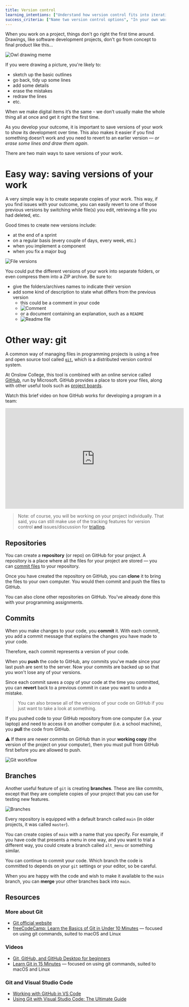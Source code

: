 ```yaml
---
title: Version control
learning_intentions: ["Understand how version control fits into iterative processes", "Understand version control methods", "Understand how to use GitHub"]
success_criteria: ["Name two version control options", "In your own words, explain the difference between push and pull"]
---
```


When you work on a project, things don't go right the first time around. Drawings, like software development projects, don't go from concept to final product like this…

![Owl drawing meme](img/versions_owl.jpg)

If you were drawing a picture, you're likely to:

- sketch up the basic outlines
- go back, tidy up some lines
- add some details
- erase the mistakes
- redraw the lines
- etc.

When we make digital items it’s the same - we don’t usually make the whole thing all at once and get it right the first time.

As you develop your outcome, it is important to save versions of your work to show its development over time. This also makes it easier if you find something doesn’t work and you need to revert to an earlier version — *or erase some lines and draw them again*.

There are two main ways to save versions of your work.

# Easy way: saving versions of your work

A very simple way is to create separate copies of your work. This way, if you find issues with your outcome, you can easily revert to one of those previous versions by switching while file(s) you edit, retrieving a file you had deleted, etc.

Good times to create new versions include:

- at the end of a sprint
- on a regular basis (every couple of days, every week, etc.)
- when you implement a component
- when you fix a major bug

![File versions](img/versions_files.png)

You could put the different versions of your work into separate folders, or even compress them into a ZIP archive. Be sure to:

- give the folders/archives names to indicate their version
- add some kind of description to state what differs from the previous version
    - this could be a comment in your code
    - ![Comment](img/versions_comment.png)
    - or a document containing an explanation, such as a ``README``
    - ![Readme file](img/versions_readme.png)

# Other way: git

A common way of managing files in programming projects is using a free and open source tool called [``git``](https://git-scm.com), which is a distributed version control system.

At Onslow College, this tool is combined with an online service called [GitHub](https://github.com/), run by Microsoft. GitHub provides a place to store your files, along with other useful tools such as [project boards](./project-boards#how-to-build-a-project-board).

Watch this brief video on how GitHub works for developing a program in a team:

<iframe width="560" height="315" src="https://www.youtube.com/embed/w3jLJU7DT5E" title="YouTube video player" frameborder="0" allow="accelerometer; autoplay; clipboard-write; encrypted-media; gyroscope; picture-in-picture" allowfullscreen></iframe>

> Note: of course, you will be working on your project individually. That said, you can still make use of the tracking features for version control **and** issues/discussion for [trialling](trialling).

## Repositories

You can create a **repository** (or repo) on GitHub for your project. A repository is a place where all the files for your project are stored — you can [commit files](#commits) to your repository.

Once you have created the repository on GitHub, you can **clone** it to bring the files to your own computer. You would then commit and push the files to GitHub.

You can also clone other repositories on GitHub. You've already done this with your programming assignments.

## Commits

When you make changes to your code, you **commit** it. With each commit, you add a commit message that explains the changes you have made to your code.

Therefore, each commit represents a version of your code.

When you **push** the code to GitHub, any commits you've made since your last push are sent to the server. Now your commits are backed up so that you won't lose any of your versions.

Since each commit saves a copy of your code at the time you committed, you can **revert** back to a previous commit in case you want to undo a mistake.

> You can also browse all of the versions of your code on GitHub if you just want to take a look at something.

If you pushed code to your GitHub repository from one computer (i.e. your laptop) and need to access it on another computer (i.e. a school machine), you **pull** the code from GitHub.

⚠️ If there are newer commits on GitHub than in your **working copy** (the version of the project on your computer), then you must pull from GitHub first before you are allowed to push.

![Git workflow](img/versions_workflow.gif)

## Branches

Another useful feature of ``git`` is creating **branches**. These are like commits, except that they are complete copies of your project that you can use for testing new features.

![Branches](img/versions_branch.png)

Every repository is equipped with a default branch called ``main`` (in older projects, it was called ``master``).

You can create copies of ``main`` with a name that you specify. For example, if you have code that presents a menu in one way, and you want to trial a different way, you could create a branch called ``alt_menu`` or something similar.

You can continue to commit your code. Which branch the code is committed to depends on your ``git`` settings or your editor, so be careful.

When you are happy with the code and wish to make it available to the ``main`` branch, you can **merge** your other branches back into ``main``.

## Resources

### More about Git

- [Git official website](https://git-scm.com)
- [freeCodeCamp: Learn the Basics of Git in Under 10 Minutes](https://www.freecodecamp.org/news/learn-the-basics-of-git-in-under-10-minutes-da548267cc91/) — focused on using git commands, suited to macOS and Linux

### Videos

- [Git, GitHub, and GitHub Desktop for beginners](https://www.youtube.com/watch?v=8Dd7KRpKeaE)
- [Learn Git in 15 Minutes](https://www.youtube.com/watch?v=USjZcfj8yxE) — focused on using git commands, suited to macOS and Linux

### Git and Visual Studio Code

- [Working with GitHub in VS Code](https://code.visualstudio.com/docs/editor/github)
- [Using Git with Visual Studio Code: The Ultimate Guide](https://yourbrainoncomputers.com/using-git-with-visual-studio-code-the-ultimate-guide/)